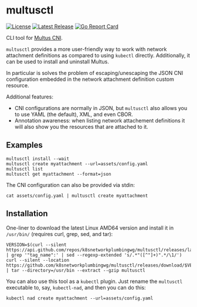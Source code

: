 multusctl
=========

[![License](https://img.shields.io/badge/License-Apache%202.0-blue.svg)](https://opensource.org/licenses/Apache-2.0)
[![Latest Release](https://img.shields.io/github/release/k8snetworkplumbingwg/multusctl.svg)](https://github.com/k8snetworkplumbingwg/multusctl/releases/latest)
[![Go Report Card](https://goreportcard.com/badge/github.com/k8snetworkplumbingwg/multusctl)](https://goreportcard.com/report/github.com/k8snetworkplumbingwg/multusctl)

CLI tool for [Multus CNI](https://github.com/k8snetworkplumbingwg/multus-cni).

`multusctl` provides a more user-friendly way to work with network attachment definitions as
compared to using `kubectl` directly. Additionally, it can be used to install and uninstall Multus.

In particular is solves the problem of escaping/unescaping the JSON CNI configuration embedded
in the network attachment definition custom resource.

Additional features:

* CNI configurations are normally in JSON, but `multusctl` also allows you to use YAML (the
  default), XML, and even CBOR.
* Annotation awareness: when listing network attachement definitions it will also show you
  the resources that are attached to it.

Examples
--------

    multusctl install --wait
    multusctl create myattachment --url=assets/config.yaml
    multusctl list
    multusctl get myattachment --format=json

The CNI configuration can also be provided via stdin:

    cat assets/config.yaml | multusctl create myattachment

Installation
------------

One-liner to download the latest Linux AMD64 version and install it in `/usr/bin/` (requires
curl, grep, sed, and tar):

    VERSION=$(curl --silent https://api.github.com/repos/k8snetworkplumbingwg/multusctl/releases/latest | grep '"tag_name":' | sed --regexp-extended 's/.*"([^"]+)".*/\1/') curl --silent --location https://github.com/k8snetworkplumbingwg/multusctl/releases/download/$VERSION/multusctl_${VERSION:1}_linux_amd64.tar.gz | tar --directory=/usr/bin --extract --gzip multusctl

You can also use this tool as a `kubectl` plugin. Just rename the `multusctl` executable to, say,
`kubectl-nad`, and then you can do this:

    kubectl nad create myattachment --url=assets/config.yaml
